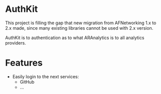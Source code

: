 AuthKit
=======

This project is filling the gap that new migration from AFNetworking 1.x to 2.x made, since many existing libraries cannot be used with 2.x version.

AuthKit is to authentication as to what ARAnalytics is to all analytics providers.

# Features

- Easily login to the next services:
  - GitHub
  - ...
